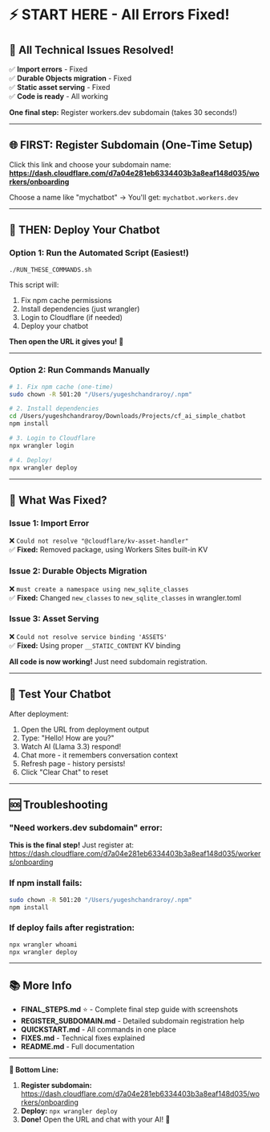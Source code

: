 # ⚡ START HERE - All Errors Fixed!

## 🎯 All Technical Issues Resolved!

✅ **Import errors** - Fixed  
✅ **Durable Objects migration** - Fixed  
✅ **Static asset serving** - Fixed  
✅ **Code is ready** - All working  

**One final step:** Register workers.dev subdomain (takes 30 seconds!)

---

## 🌐 FIRST: Register Subdomain (One-Time Setup)

Click this link and choose your subdomain name:
**https://dash.cloudflare.com/d7a04e281eb6334403b3a8eaf148d035/workers/onboarding**

Choose a name like "mychatbot" → You'll get: `mychatbot.workers.dev`

---

## 🚀 THEN: Deploy Your Chatbot

### Option 1: Run the Automated Script (Easiest!)

```bash
./RUN_THESE_COMMANDS.sh
```

This script will:
1. Fix npm cache permissions
2. Install dependencies (just wrangler)
3. Login to Cloudflare (if needed)
4. Deploy your chatbot

**Then open the URL it gives you!** 🎉

---

### Option 2: Run Commands Manually

```bash
# 1. Fix npm cache (one-time)
sudo chown -R 501:20 "/Users/yugeshchandraroy/.npm"

# 2. Install dependencies
cd /Users/yugeshchandraroy/Downloads/Projects/cf_ai_simple_chatbot
npm install

# 3. Login to Cloudflare
npx wrangler login

# 4. Deploy!
npx wrangler deploy
```

---

## 📝 What Was Fixed?

### Issue 1: Import Error
❌ `Could not resolve "@cloudflare/kv-asset-handler"`  
✅ **Fixed:** Removed package, using Workers Sites built-in KV

### Issue 2: Durable Objects Migration
❌ `must create a namespace using new_sqlite_classes`  
✅ **Fixed:** Changed `new_classes` to `new_sqlite_classes` in wrangler.toml

### Issue 3: Asset Serving
❌ `Could not resolve service binding 'ASSETS'`  
✅ **Fixed:** Using proper `__STATIC_CONTENT` KV binding

**All code is now working!** Just need subdomain registration.

---

## 🧪 Test Your Chatbot

After deployment:

1. Open the URL from deployment output
2. Type: "Hello! How are you?"
3. Watch AI (Llama 3.3) respond! 
4. Chat more - it remembers conversation context
5. Refresh page - history persists!
6. Click "Clear Chat" to reset

---

## 🆘 Troubleshooting

### "Need workers.dev subdomain" error:
**This is the final step!** Just register at:
https://dash.cloudflare.com/d7a04e281eb6334403b3a8eaf148d035/workers/onboarding

### If npm install fails:
```bash
sudo chown -R 501:20 "/Users/yugeshchandraroy/.npm"
npm install
```

### If deploy fails after registration:
```bash
npx wrangler whoami
npx wrangler deploy
```

---

## 📚 More Info

- **FINAL_STEPS.md** ⭐ - Complete final step guide with screenshots
- **REGISTER_SUBDOMAIN.md** - Detailed subdomain registration help
- **QUICKSTART.md** - All commands in one place
- **FIXES.md** - Technical fixes explained
- **README.md** - Full documentation

---

**🎯 Bottom Line:**

1. **Register subdomain:** https://dash.cloudflare.com/d7a04e281eb6334403b3a8eaf148d035/workers/onboarding
2. **Deploy:** `npx wrangler deploy`
3. **Done!** Open the URL and chat with your AI! 🎉

